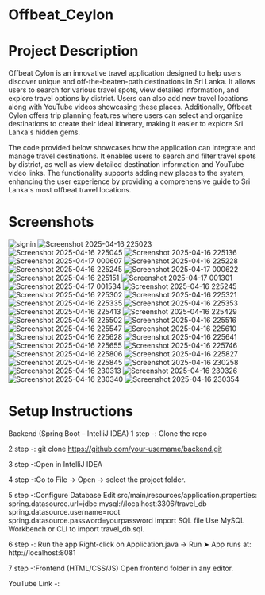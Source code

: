 # Offbeat_Ceylon
 
# Project Description
Offbeat Cylon is an innovative travel application designed to help users discover unique and off-the-beaten-path destinations in Sri Lanka. It allows users to search for various travel spots, view detailed information, and explore travel options by district. Users can also add new travel locations along with YouTube videos showcasing these places. Additionally, Offbeat Cylon offers trip planning features where users can select and organize destinations to create their ideal itinerary, making it easier to explore Sri Lanka's hidden gems.

The code provided below showcases how the application can integrate and manage travel destinations. It enables users to search and filter travel spots by district, as well as view detailed destination information and YouTube video links. The functionality supports adding new places to the system, enhancing the user experience by providing a comprehensive guide to Sri Lanka's most offbeat travel locations.

# Screenshots
![signin](https://github.com/user-attachments/assets/6d28c97e-4d46-425f-bcb4-4b2de9428504)
![Screenshot 2025-04-16 225023](https://github.com/user-attachments/assets/972f2fab-7729-4a96-8f17-03e6fa771277)
![Screenshot 2025-04-16 225045](https://github.com/user-attachments/assets/d2d14d46-0cde-4813-8f75-f4e61c65af12)
![Screenshot 2025-04-16 225136](https://github.com/user-attachments/assets/35a5a87e-32cf-4884-b0f9-9f9c26c89eca)
![Screenshot 2025-04-17 000607](https://github.com/user-attachments/assets/ee9c3f7f-3e8b-4df7-b13c-09372bf9771c)
![Screenshot 2025-04-16 225228](https://github.com/user-attachments/assets/606aba0f-2df1-45b0-8103-0d8ffb41e643)
![Screenshot 2025-04-16 225245](https://github.com/user-attachments/assets/58955aed-ca14-4c89-95fb-2876e581e4a6)
![Screenshot 2025-04-17 000622](https://github.com/user-attachments/assets/fdaff792-7a6f-4e65-a137-4ace9f8568b3)
![Screenshot 2025-04-16 225151](https://github.com/user-attachments/assets/dcd7d8f2-2b0a-4281-802a-cae6e2250497)
![Screenshot 2025-04-17 001301](https://github.com/user-attachments/assets/3268adf8-4066-4465-a733-f5c734f55bf6)
![Screenshot 2025-04-17 001534](https://github.com/user-attachments/assets/ace27493-9e2f-4315-8971-f7dcd69cfe78)
![Screenshot 2025-04-16 225245](https://github.com/user-attachments/assets/07e3ffe4-e6c6-4c15-b30b-c6dd37f15513)
![Screenshot 2025-04-16 225302](https://github.com/user-attachments/assets/c3d4fc55-aab5-4cad-abae-abc1d50bfaac)
![Screenshot 2025-04-16 225321](https://github.com/user-attachments/assets/be3418e2-7745-4b05-8f7c-fe5aaf4e5f5c)
![Screenshot 2025-04-16 225335](https://github.com/user-attachments/assets/5d8bbe89-2501-4ca6-afb7-6e958000870e)
![Screenshot 2025-04-16 225353](https://github.com/user-attachments/assets/3890df8d-4b93-4229-a9be-759186f2cd9d)
![Screenshot 2025-04-16 225413](https://github.com/user-attachments/assets/499f5a71-bc6a-4e62-82b9-db9754177af5)
![Screenshot 2025-04-16 225429](https://github.com/user-attachments/assets/09576cfb-efa1-4c09-9b58-d7546e33377c)
![Screenshot 2025-04-16 225502](https://github.com/user-attachments/assets/8d4789f6-e4a3-4e94-9ef0-a7c015fcf44f)
![Screenshot 2025-04-16 225516](https://github.com/user-attachments/assets/28abfea6-d7fc-48a8-b628-ca8aea4400e2)
![Screenshot 2025-04-16 225547](https://github.com/user-attachments/assets/b4454793-6d07-4803-8954-b8b7ffe08938)
![Screenshot 2025-04-16 225610](https://github.com/user-attachments/assets/6a1a0cde-6493-4a39-822f-0f82b4f8d289)
![Screenshot 2025-04-16 225628](https://github.com/user-attachments/assets/0d0ce2ca-a37c-47bf-a4f5-55938eadf907)
![Screenshot 2025-04-16 225641](https://github.com/user-attachments/assets/49577259-f61d-45ef-8db6-4ddd22f904ae)
![Screenshot 2025-04-16 225655](https://github.com/user-attachments/assets/9633d83b-ad0d-4e2b-ba11-f9d3e75fe00b)
![Screenshot 2025-04-16 225746](https://github.com/user-attachments/assets/9115ef4d-5a08-4a95-986e-37d7b38e5903)
![Screenshot 2025-04-16 225806](https://github.com/user-attachments/assets/58aed917-d557-4052-bf57-333ce4e2b5be)
![Screenshot 2025-04-16 225827](https://github.com/user-attachments/assets/2bd183f9-df38-4c39-ba59-61296eaa7324)
![Screenshot 2025-04-16 225845](https://github.com/user-attachments/assets/66490368-e9cf-4e86-b48d-4bb040631b7e)
![Screenshot 2025-04-16 230258](https://github.com/user-attachments/assets/353f5c62-0b12-44e5-8ec2-ff2b8282c052)
![Screenshot 2025-04-16 230313](https://github.com/user-attachments/assets/2031b826-4020-4e5a-85c6-85806c212394)
![Screenshot 2025-04-16 230326](https://github.com/user-attachments/assets/a8eba95f-c9e0-4dbd-bafb-e3645aab32dc)
![Screenshot 2025-04-16 230340](https://github.com/user-attachments/assets/a7ed1833-f976-4311-ba3e-c722f9932b8e)
![Screenshot 2025-04-16 230354](https://github.com/user-attachments/assets/b57cc2de-2394-480b-a832-9f043d108ec8)

# Setup Instructions

Backend (Spring Boot – IntelliJ IDEA)
1 step -: Clone the repo

2 step -: git clone https://github.com/your-username/backend.git

3 step -:Open in IntelliJ IDEA

4 step -:Go to File → Open → select the project folder.

5 step -:Configure Database
         Edit src/main/resources/application.properties:
         spring.datasource.url=jdbc:mysql://localhost:3306/travel_db
         spring.datasource.username=root
         spring.datasource.password=yourpassword
         Import SQL file
         Use MySQL Workbench or CLI to import travel_db.sql.

6 step -: Run the app
          Right-click on Application.java → Run
          ➤ App runs at: http://localhost:8081
          
7 step -:Frontend (HTML/CSS/JS)
         Open frontend folder in any editor.
         
YouTube Link -: 









